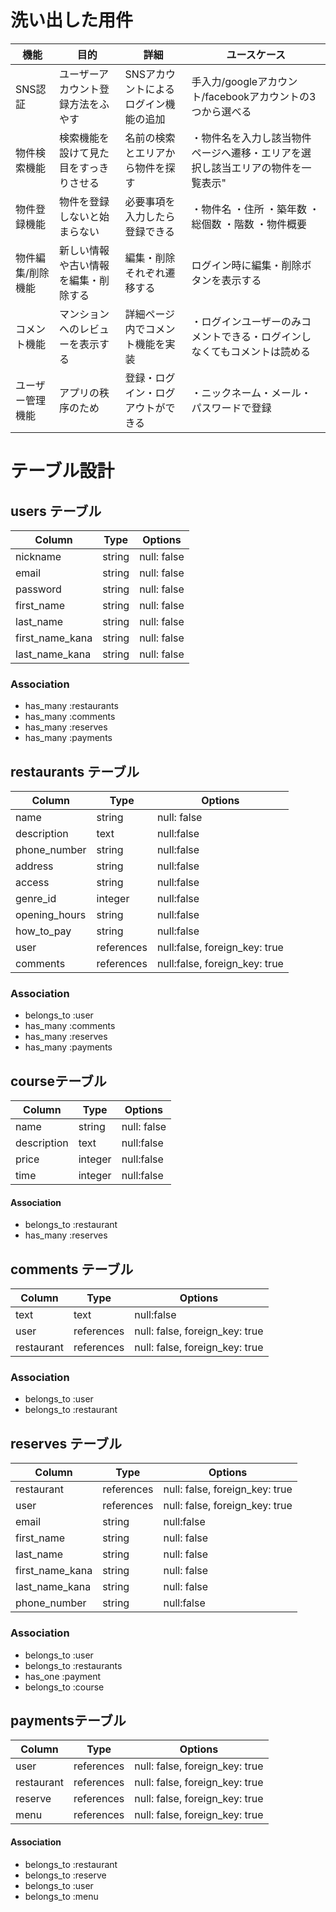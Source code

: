 










# 洗い出した用件

| 機能             | 目的                              | 詳細                             |ユースケース                                           |
| --------------- | -------------------------------   | ------------------------------- | --------------------------------------------------- |
| SNS認証          | ユーザーアカウント登録方法をふやす     | SNSアカウントによるログイン機能の追加 | 手入力/googleアカウント/facebookアカウントの3つから選べる|
| 物件検索機能      | 検索機能を設けて見た目をすっきりさせる  | 名前の検索とエリアから物件を探す      |・物件名を入力し該当物件ページへ遷移・エリアを選択し該当エリアの物件を一覧表示"|
| 物件登録機能      | 物件を登録しないと始まらない           | 必要事項を入力したら登録できる       |・物件名 ・住所 ・築年数 ・総個数 ・階数 ・物件概要|
| 物件編集/削除機能  | 新しい情報や古い情報を編集・削除する    | 編集・削除それぞれ遷移する          | ログイン時に編集・削除ボタンを表示する|
| コメント機能      | マンションへのレビューを表示する       | 詳細ページ内でコメント機能を実装      | ・ログインユーザーのみコメントできる・ログインしなくてもコメントは読める|
| ユーザー管理機能   | アプリの秩序のため                   | 登録・ログイン・ログアウトができる    | ・ニックネーム・メール・パスワードで登録|



# テーブル設計

## users テーブル
| Column     | Type      | Options     |
| --------   | ------    | ----------- |
| nickname   | string    | null: false |
| email      | string    | null: false |
| password   | string    | null: false |
| first_name | string    | null: false |
| last_name  | string    | null: false |
| first_name_kana | string    | null: false |
| last_name_kana| string      | null: false |

### Association
- has_many :restaurants
- has_many :comments
- has_many :reserves
- has_many :payments

## restaurants テーブル
| Column           | Type      | Options     |
| ---------------  | --------- | ----------- |
| name             | string    | null: false |
| description      | text      | null:false  | 
| phone_number     | string   | null:false  |
| address          | string    | null:false  |
| access           | string    | null:false  |
| genre_id         | integer   | null:false  |
| opening_hours    | string   | null:false  |
| how_to_pay       | string    | null:false  |
| user             | references | null:false, foreign_key: true|
| comments         | references | null:false, foreign_key: true|

### Association
- belongs_to :user
- has_many :comments
- has_many :reserves 
- has_many :payments

## courseテーブル
| Column           | Type      | Options     |
| ---------------  | --------- | ----------- |
| name             | string    | null: false |
| description      | text      | null:false  | 
| price            | integer   | null:false  |
| time             | integer   | null:false  |

#### Association
- belongs_to :restaurant
- has_many :reserves


## comments テーブル
| Column       | Type       | Options                        |
| -------      | ---------- | ------------------------------ |
| text         | text       | null:false                     |
| user         | references | null: false, foreign_key: true |
| restaurant   | references | null: false, foreign_key: true |

### Association
- belongs_to :user
- belongs_to :restaurant


## reserves テーブル
| Column       | Type       | Options                        |
| -------      | ---------- | ------------------------------ |
| restaurant   | references | null: false, foreign_key: true |
| user         | references | null: false, foreign_key: true |
| email        | string     | null:false|
| first_name   | string     | null: false |
| last_name    | string     | null: false |
| first_name_kana | string      | null: false |
| last_name_kana  | string      | null: false |
| phone_number | string | null:false|

### Association
- belongs_to :user
- belongs_to :restaurants
- has_one :payment
- belongs_to :course

## paymentsテーブル
| Column         | Type       | Options     |
|--------------- | ---------  | ----------  |
| user           | references | null: false, foreign_key: true |
| restaurant     | references | null: false, foreign_key: true |
| reserve        | references | null: false, foreign_key: true |
| menu           | references | null: false, foreign_key: true |

#### Association
- belongs_to :restaurant
- belongs_to :reserve
- belongs_to :user
- belongs_to :menu